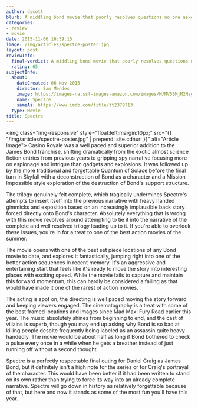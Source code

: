 ```yaml
---
author: dscott
blurb: A middling bond movie that poorly resolves questions no one asked.
categories:
- review
- movie
date: 2015-11-06 16:59:15
image: /img/articles/spectre-poster.jpg
layout: post
reviewInfo:
  final-verdict: A middling bond movie that poorly resolves questions no one asked.
  rating: 65
subjectInfo:
  about:
    dateCreated: 06 Nov 2015
    director: Sam Mendes
    image: https://images-na.ssl-images-amazon.com/images/M/MV5BMjM2Nzg4MzkwOF5BMl5BanBnXkFtZTgwNzA0OTE3NjE@._V1_SX300.jpg
    name: Spectre
    sameAs: https://www.imdb.com/title/tt2379713
  type: Movie
title: Spectre
---
```


<img class="img-responsive" style="float:left;margin:10px;" src="{{ "/img/articles/spectre-poster.jpg" | prepend: site.cdnurl }}" alt="Article Image">
Casino Royale was a well paced and superior addition to the James Bond franchise, shifting dramatically from the exotic almost science fiction entries from previous years to gripping spy narrative focusing more on espionage and intrigue than gadgets and explosions. It was followed up by the more traditional and forgettable Quantum of Solace before the final turn in Skyfall with a deconstruction of Bond as a character and a Mission Impossible style exploration of the destruction of Bond's support structure.

The trilogy genuinely felt complete, which tragically undermines Spectre's attempts to insert itself into the previous narrative with heavy handed gimmicks and exposition based on an increasingly implausible back story forced directly onto Bond's character. Absolutely everything that is wrong with this movie revolves around attempting to tie it into the narrative of the complete and well resolved trilogy leading up to it. If you're able to overlook these issues, you're in for a treat to one of the best action movies of the summer.

The movie opens with one of the best set piece locations of any Bond movie to date, and explores it fantastically, jumping right into one of the better action sequences in recent memory. It's an aggressive and entertaining start that feels like it's ready to move the story into interesting places with exciting speed. While the movie fails to capture and maintain this forward momentum, this can hardly be considered a failing as that would have made it one of the rarest of action movies.

The acting is spot on, the directing is well paced  moving the story forward and keeping viewers engaged. The cinematography is a treat with some of the best framed locations and images since Mad Max: Fury Road earlier this year. The music absolutely shines from beginning to end, and the cast of villains is superb, though you may end up asking why Bond is so bad at killing people despite frequently being labeled as an assassin quite heavy handedly. The movie would be about half as long if Bond bothered to check a pulse every once in a while when he gets a breather instead of just running off without a second thought.

Spectre is a perfectly respectable final outing for Daniel Craig as James Bond, but it definitely isn't a high note for the series or for Craig's portrayal of the character. This would have been better if it had been written to stand on its own rather than trying to force its way into an already complete narrative. Spectre will go down in history as relatively forgettable because of that, but here and now it stands as some of the most fun you'll have this year.